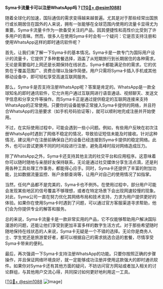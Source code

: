 **Syma卡流量卡可以注册WhatsApp吗？[[TG💪+ @esim1088](https://t.me/s/esim1088)]**

随着全球化的加速，国际通信的需求变得越来越普遍。尤其是对于那些经常出国旅行或长期居住在国外的人来说，拥有一张能够在全球范围内使用的流量卡显得尤为重要。Syma卡流量卡作为一款备受关注的产品，因其便捷性和高性价比受到了许多用户的青睐。然而，很多人在使用Syma卡时会有一个疑问：它是否支持注册和使用WhatsApp这样的即时通讯软件呢？

首先，让我们来了解一下Syma卡的基本情况。Syma卡是一款专门为国际用户设计的流量卡，它提供了多种套餐选择，涵盖了从短期旅行到长期居住的各种需求。无论是需要临时上网还是长期保持在线状态，Syma卡都能满足你的需求。它的优势在于覆盖范围广、资费合理以及操作简便。用户只需将Syma卡插入手机或其他移动设备中，即可轻松享受高速互联网服务。

那么，Syma卡是否支持注册WhatsApp呢？答案是肯定的。WhatsApp是一款全球知名的即时通讯软件，它允许用户通过互联网进行语音通话、视频聊天、发送文字信息和分享文件等操作。而Syma卡正是通过提供稳定的互联网连接来支持WhatsApp的正常使用。只要你的设备能够正常接入Syma卡提供的网络，并且符合WhatsApp的注册要求（如手机号码验证等），就可以顺利地完成注册并开始使用。

不过，在实际使用过程中，可能会遇到一些小问题。例如，有些用户反映在初次注册WhatsApp时遇到了网络不稳定的情况，导致验证短信未能及时接收。针对这种情况，建议用户在注册前确保自己的设备已经连接到Syma卡提供的稳定网络。此外，也可以尝试更换不同的时间段进行注册，避免高峰时段对网络造成压力。

除了WhatsApp之外，Syma卡还支持其他主流的社交平台和应用程序。这意味着你可以随时随地与亲朋好友保持联系，无论是通过社交媒体分享生活点滴，还是利用各种工具处理工作事务，都能得心应手。同时，Syma卡还提供了丰富的附加功能，比如数据流量监控、账户余额查询等，让用户对自己的使用情况了如指掌。

当然，任何产品都不是完美的，Syma卡也不例外。在使用过程中，部分用户可能会发现某些地区的信号覆盖不够理想，或者在特定场景下会出现网速较慢的现象。对此，Syma公司一直在努力优化其网络布局和技术支持，力求为用户提供更好的体验。如果你在使用Syma卡时遇到了问题，可以通过官方客服渠道寻求帮助，他们会为你提供专业的解答和服务。

总的来说，Syma卡流量卡是一款非常实用的产品，它不仅能够帮助用户解决国际漫游的问题，还能让他们享受到更加丰富多样的数字生活方式。对于那些希望随时随地保持在线状态的人来说，Syma卡无疑是一个不错的选择。无论你是商务人士、学生党还是旅游爱好者，都可以根据自己的需求挑选合适的套餐，尽情享受Syma卡带来的便利。

最后，再次强调一下Syma卡支持注册WhatsApp的功能。只要你按照正确的步骤操作，并且保证网络环境良好，就一定能够成功注册并使用这款强大的即时通讯软件。如果你对Syma卡还有其他方面的疑问，不妨访问官方网站或者加入相关的讨论群组，与其他用户交流心得，共同探讨如何更好地利用这一工具。

[[TG💪+ @esim1088](https://t.me/s/esim1088) ![Image](https://i.postimg.cc/4NQfJmqS/Snipaste-2025-05-13-00-14-12.png)]